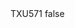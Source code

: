 <?xml version="1.0" encoding="UTF-8"?>
<CustomMetadata xmlns="http://soap.sforce.com/2006/04/metadata">
    <label>TXU571</label>
    <protected>false</protected>
</CustomMetadata>

